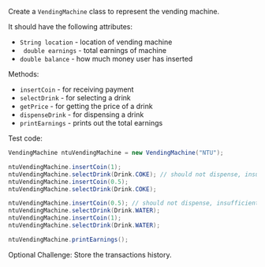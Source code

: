 Create a `VendingMachine` class to represent the vending machine.

It should have the following attributes:

- `String location` - location of vending machine
- ` double earnings` - total earnings of machine
- `double balance` - how much money user has inserted

Methods:

- `insertCoin` - for receiving payment
- `selectDrink` - for selecting a drink
- `getPrice` - for getting the price of a drink
- `dispenseDrink` - for dispensing a drink
- `printEarnings` - prints out the total earnings

Test code:

```java
VendingMachine ntuVendingMachine = new VendingMachine("NTU");

ntuVendingMachine.insertCoin(1);
ntuVendingMachine.selectDrink(Drink.COKE); // should not dispense, insufficient payment
ntuVendingMachine.insertCoin(0.5);
ntuVendingMachine.selectDrink(Drink.COKE);

ntuVendingMachine.insertCoin(0.5); // should not dispense, insufficient payment
ntuVendingMachine.selectDrink(Drink.WATER);
ntuVendingMachine.insertCoin(1);
ntuVendingMachine.selectDrink(Drink.WATER);

ntuVendingMachine.printEarnings();
```

Optional Challenge: Store the transactions history.
